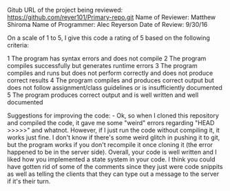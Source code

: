 Gitub URL of the project being reviewed: https://github.com/reyer101/Primary-repo.git
Name of Reviewer: Matthew Shiroma
Name of Programmer: Alec Reyerson
Date of Review: 9/30/16

On a scale of 1 to 5, I give this code a rating of 5 based on the following criteria:

1  The program has syntax errors and does not compile
2  The program compiles successfully but generates runtime errors
3  The program compiles and runs but does not perform correctly and does not produce correct results
4  The program compiles and produces correct output but does not follow assignment/class guidelines or is insufficiently documented
5  The program produces correct output and is well written and well documented

Suggestions for improving the code:
	- Ok, so when I cloned this repository and compiled the code, it gave me some "weird" errors regarding "HEAD >>>>>"
	and whatnot. However, if I just run the code without compiling it, it works just fine. I don't know if there's some weird glitch in pushing it to git, but the program works if you don't recompile it once cloning it (the error happened to be in the server side). Overall, your code is well written and I liked how you implemented a state system in your code. I think you could have gotten rid of some of the comments since they just were code snippits as well as telling the clients that they can type out a message to the server if it's their turn.
